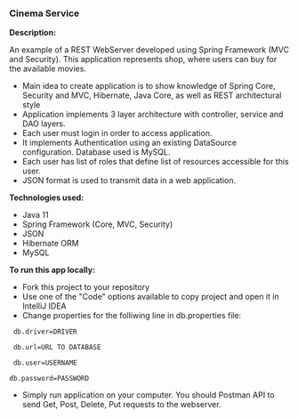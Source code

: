 ### **Cinema Service**

**Description:**

An example of a REST WebServer developed using Spring Framework (MVC and Security).
This application represents shop, where users can buy for the available movies.
- Main idea to create application is to show knowledge of Spring Core, Security and MVC,
Hibernate, Java Core, as well as REST architectural style 
- Application implements 3 layer architecture with controller, service and DAO layers.
- Each user must login in order to access application.
- It implements Authentication using an existing DataSource configuration. Database used is MySQL.
- Each user has list of roles that define list of resources accessible for this user.
- JSON format is used to transmit data in a web application.  

**Technologies used:**
- Java 11
- Spring Framework (Core, MVC, Security)
- JSON
- Hibernate ORM
- MySQL

**To run this app locally:**
- Fork this project to your repository
- Use one of the "Code" options available to copy project and open it in IntelliJ IDEA
- Change properties for the folliwing line in db.properties file:

`  db.driver=DRIVER ` 

` db.url=URL TO DATABASE`
 
` db.user=USERNAME`

`db.password=PASSWORD`
- Simply run application on your computer. You should Postman API to send Get, Post,
Delete, Put requests to the webserver.
